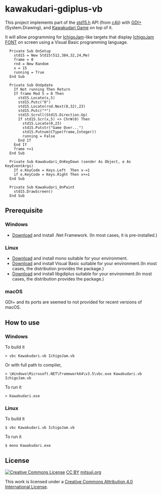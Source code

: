 # kawakudari-gdiplus-vb

This project implements part of the [std15.h](https://github.com/IchigoJam/c4ij/blob/master/src/std15.h) API (from [c4ij](https://github.com/IchigoJam/c4ij)) with [GDI+](https://docs.microsoft.com/dotnet/api/system.drawing)(System.Drawing), and [Kawakudari Game](https://ichigojam.github.io/print/en/KAWAKUDARI.html) on top of it.

It will allow programming for [IchigoJam](https://ichigojam.net/index-en.html)-like targets that display [IchigoJam FONT](https://mitsuji.github.io/ichigojam-font.json/) on screen using a Visual Basic programming language.
```
  Private Sub OnSetup
    std15 = New Std15(512,384,32,24,Me)
    frame = 0
    rnd = New Random
    x = 15
    running = True
  End Sub

  Private Sub OnUpdate
    If Not running Then Return
    If frame Mod 5 = 0 Then
      std15.Locate(x,5)
      std15.Putc("0")
      std15.Locate(rnd.Next(0,32),23)
      std15.Putc("*")
      std15.Scroll(Std15.Direction.Up)
      If std15.Scr(x,5) <> ChrW(0) Then
        std15.Locate(0,23)
        std15.Putstr("Game Over...")
        std15.Putnum(CType(frame,Integer))
        running = False
      End If
    End If
    frame +=1
  End Sub

  Private Sub Kawakudari_OnKeyDown (sender As Object, e As KeyEventArgs)
    If e.KeyCode = Keys.Left  Then x-=1
    if e.KeyCode = Keys.Right Then x+=1
  End Sub

  Private Sub Kawakudari_OnPaint
    std15.DrawScreen()
  End Sub

```

## Prerequisite

### Windows

* [Download](https://dotnet.microsoft.com/download/dotnet-framework) and install .Net Framework.
(In most cases, it is pre-installed.)


### Linux

* [Download](https://www.mono-project.com/download/stable/) and install mono suitable for your environment.
* [Download](https://www.mono-project.com/docs/about-mono/languages/visualbasic/) and install Visual Basic suitable for your environment.(In most cases, the distribution provides the package.)
* [Download](https://www.mono-project.com/docs/gui/libgdiplus/) and install libgdiplus suitable for your environment.(In most cases, the distribution provides the package.)


### macOS

GDI+ and its ports are seemed to not provided for recent versions of macOS.





## How to use

### Windows

To build it
```
> vbc Kawakudari.vb IchigoJam.vb
```
Or with full path to compiler,
```
> \Windows\Microsoft.NET\Framework64\v3.5\vbc.exe Kawakudari.vb IchigoJam.vb
```

To run it
```
> Kawakudari.exe
```


### Linux

To build it
```
$ vbc Kawakudari.vb IchigoJam.vb
```

To run it
```
$ mono Kawakudari.exe
```



## License
[![Creative Commons License](https://i.creativecommons.org/l/by/4.0/88x31.png)](http://creativecommons.org/licenses/by/4.0/)
[CC BY](https://creativecommons.org/licenses/by/4.0/) [mitsuji.org](https://mitsuji.org)

This work is licensed under a [Creative Commons Attribution 4.0 International License](http://creativecommons.org/licenses/by/4.0/).
